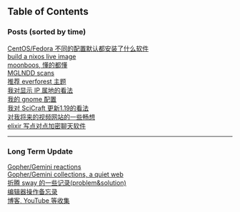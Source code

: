 ## Table of Contents
### Posts (sorted by time)
[CentOS/Fedora 不同的配置默认都安装了什么软件](anaconda_kickstarts)<br>
[build a nixos live image](nixos)<br>
[moonboos, 懂的都懂](moonboos)<br>
[MGLNDD scans](weird_mglndd)<br>
[推荐 everforest 主题](recommend_everforest_theme)<br>
[我对显示 IP 属地的看法](about_showing_ip)<br>
[我的 gnome 配置](my_gnome_config)<br>
[我对 SciCraft 更新1.19的看法](scicraft_update)<br>
[对我将来的视频网站的一些畅想](plan_for_my_video_site)<br>
[elixir 写点对点加密聊天软件](p2p_chat)<br>

---

### Long Term Update
[Gopher/Gemini reactions](re.gmi.txt)<br>
[Gopher/Gemini collections, a quiet web](gopher_collections.gmi.txt)<br>
[折腾 sway 的一些记录(problem&solution)](wayland)<br>
[编辑器操作备忘录](cheatsheet)<br>
[博客, YouTube 等收集](internet_collections)<br>
